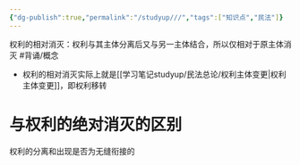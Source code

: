 ```yaml
---
{"dg-publish":true,"permalink":"/studyup///","tags":["知识点","民法"]}
---
```


权利的相对消灭：权利与其主体分离后又与另一主体结合，所以仅相对于原主体消灭 #背诵/概念 
- 权利的相对消灭实际上就是[[学习笔记studyup/民法总论/权利主体变更\|权利主体变更]]，即权利移转
# 与权利的绝对消灭的区别
权利的分离和出现是否为无缝衔接的